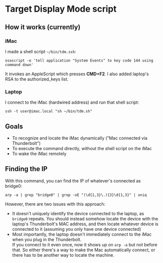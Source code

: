 # Target Display Mode script

## How it works (currently)

### iMac
I made a shell script `~/bin/tdm.ssh`:

	osascript -e 'tell application "System Events" to key code 144 using command down'
	
It invokes an AppleScript which presses **CMD+F2**.
I also added laptop's RSA to the authorized_keys list.

 
### Laptop
I connect to the iMac (hardwired address) and run that shell script:

	ssh -t user@imac.local "sh ~/bin/tdm.sh"
	
## Goals

- To recognize and locate the iMac dynamically ("Mac connected via Thunderbolt")
- To execute the command directly, without the shell script on the iMac
- To wake the iMac remotely


## Finding the IP
With this command, you can find the IP of whatever's connected as bridge0:

	arp -a | grep "bridge0" | grep -oE "(\d{1,3}\.){3}\d{1,3}" | uniq
	
However, there are two issues with this approach:

- It doesn't uniquely identify the device connected to the laptop, as `bridge0` repeats. You should instead somehow locate the device with the laptop's Thunderbolt's MAC address, and then locate whatever device is connected to it (assuming you only have one device connected)
- Most importantly, the laptop doesn't immediately connect to the iMac when you plug in the Thunderbolt.  
If you connect to it even once, now it shows up on `arp -a` but not before that. So either there's a way to make the Mac automatically connect, or there has to be another way to locate the machine.